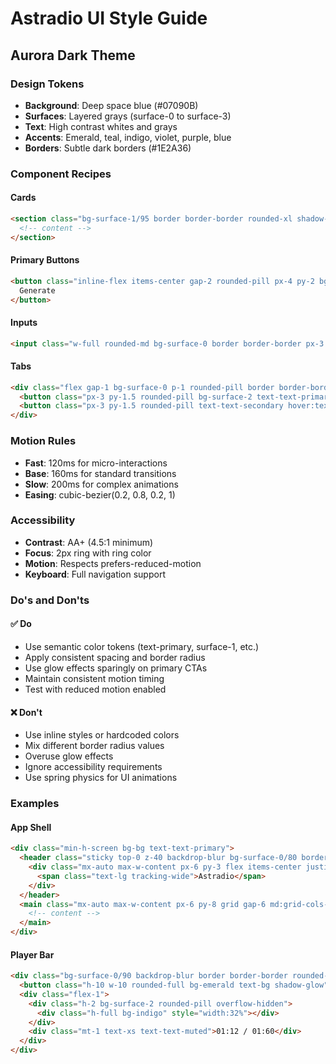 # Astradio UI Style Guide

## Aurora Dark Theme

### Design Tokens
- **Background**: Deep space blue (#07090B)
- **Surfaces**: Layered grays (surface-0 to surface-3)
- **Text**: High contrast whites and grays
- **Accents**: Emerald, teal, indigo, violet, purple, blue
- **Borders**: Subtle dark borders (#1E2A36)

### Component Recipes

#### Cards
```html
<section class="bg-surface-1/95 border border-border rounded-xl shadow-md p-6">
  <!-- content -->
</section>
```

#### Primary Buttons
```html
<button class="inline-flex items-center gap-2 rounded-pill px-4 py-2 bg-emerald text-bg shadow-glow hover:opacity-95 active:opacity-90 transition duration-fast ease-aurora focus:outline-none focus:ring-2 focus:ring-ring">
  Generate
</button>
```

#### Inputs
```html
<input class="w-full rounded-md bg-surface-0 border border-border px-3 py-2 text-text-primary placeholder:text-text-muted focus:outline-none focus:ring-2 focus:ring-ring/60 transition duration-fast ease-aurora" placeholder="Location">
```

#### Tabs
```html
<div class="flex gap-1 bg-surface-0 p-1 rounded-pill border border-border">
  <button class="px-3 py-1.5 rounded-pill bg-surface-2 text-text-primary">Natal</button>
  <button class="px-3 py-1.5 rounded-pill text-text-secondary hover:text-text-primary">Overlay</button>
</div>
```

### Motion Rules
- **Fast**: 120ms for micro-interactions
- **Base**: 160ms for standard transitions
- **Slow**: 200ms for complex animations
- **Easing**: cubic-bezier(0.2, 0.8, 0.2, 1)

### Accessibility
- **Contrast**: AA+ (4.5:1 minimum)
- **Focus**: 2px ring with ring color
- **Motion**: Respects prefers-reduced-motion
- **Keyboard**: Full navigation support

### Do's and Don'ts

#### ✅ Do
- Use semantic color tokens (text-primary, surface-1, etc.)
- Apply consistent spacing and border radius
- Use glow effects sparingly on primary CTAs
- Maintain consistent motion timing
- Test with reduced motion enabled

#### ❌ Don't
- Use inline styles or hardcoded colors
- Mix different border radius values
- Overuse glow effects
- Ignore accessibility requirements
- Use spring physics for UI animations

### Examples

#### App Shell
```html
<div class="min-h-screen bg-bg text-text-primary">
  <header class="sticky top-0 z-40 backdrop-blur bg-surface-0/80 border-b border-border">
    <div class="mx-auto max-w-content px-6 py-3 flex items-center justify-between">
      <span class="text-lg tracking-wide">Astradio</span>
    </div>
  </header>
  <main class="mx-auto max-w-content px-6 py-8 grid gap-6 md:grid-cols-12">
    <!-- content -->
  </main>
</div>
```

#### Player Bar
```html
<div class="bg-surface-0/90 backdrop-blur border border-border rounded-xl p-3 flex items-center gap-3 shadow-md">
  <button class="h-10 w-10 rounded-full bg-emerald text-bg shadow-glow">▸</button>
  <div class="flex-1">
    <div class="h-2 bg-surface-2 rounded-pill overflow-hidden">
      <div class="h-full bg-indigo" style="width:32%"></div>
    </div>
    <div class="mt-1 text-xs text-text-muted">01:12 / 01:60</div>
  </div>
</div>
```
